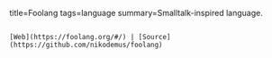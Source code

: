 title=Foolang
tags=language
summary=Smalltalk-inspired language.
~~~~~~

[Web](https://foolang.org/#/) | [Source](https://github.com/nikodemus/foolang)

